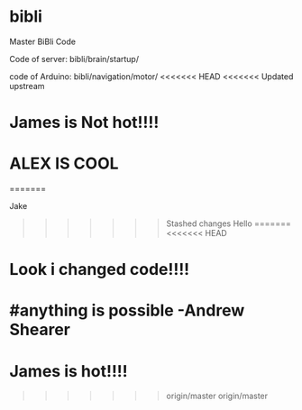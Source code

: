 # bibli
Master BiBli Code


Code of server: bibli/brain/startup/

code of Arduino: bibli/navigation/motor/
<<<<<<< HEAD
<<<<<<< Updated upstream
 # James is Not hot!!!!
 # ALEX IS COOL
=======

Jake
>>>>>>> Stashed changes
Hello
=======
<<<<<<< HEAD
 # Look i changed code!!!!

 #anything is possible -Andrew Shearer
=======
 # James is hot!!!!
>>>>>>> origin/master
>>>>>>> origin/master
